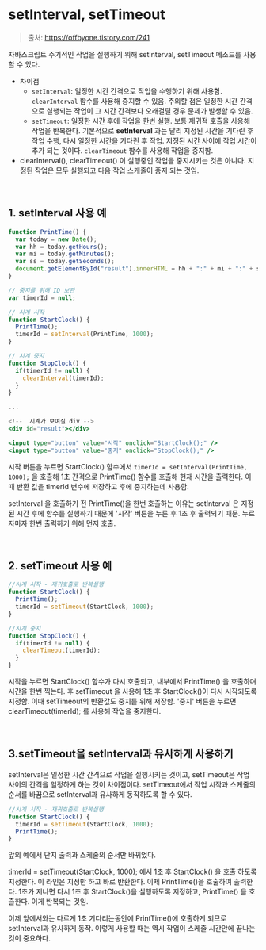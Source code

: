 # setInterval, setTimeout

> 출처: https://offbyone.tistory.com/241

자바스크립트 주기적인 작업을 실행하기 위해 setInterval, setTimeout 메소드를 사용할 수 있다.

- 차이점
  - `setInterval`: 일정한 시간 간격으로 작업을 수행하기 위해 사용함. `clearInterval` 함수를 사용해 중지할 수 있음. 주의할 점은 일정한 시간 간격으로 실행되는 작업이 그 시간 간격보다 오래걸릴 경우 문제가 발생할 수 있음.
  - `setTimeout`: 일정한 시간 후에 작업을 한번 실행. 보통 재귀적 호출을 사용해 작업을 반복한다. 기본적으로 **setInterval** 과는 달리 지정된 시간을 기다린 후 작업 수행, 다시 일정한 시간을 기다린 후 작업. 지정된 시간 사이에 작업 시간이 추가 되는 것이다. `clearTimeout` 함수를 사용해 작업을 중지함.
- clearInterval(), clearTimeout() 이 실행중인 작업을 중지시키는 것은 아니다. 지정된 작업은 모두 실행되고 다음 작업 스케줄이 중지 되는 것임.

<br/>

## 1. setInterval 사용 예

```jsx
function PrintTime() {
  var today = new Date();
  var hh = today.getHours();
  var mi = today.getMinutes();
  var ss = today.getSeconds();
  document.getElementById("result").innerHTML = hh + ":" + mi + ":" + ss;
}

// 중지를 위해 ID 보관
var timerId = null;

// 시계 시작
function StartClock() {
  PrintTime();
  timerId = setInterval(PrintTime, 1000);
}

// 시계 중지
function StopClock() {
  if(timerId != null) {
    clearInterval(timerId);
  }
}

...

<!--  시계가 보여질 div -->
<div id="result"></div>

<input type="button" value="시작" onclick="StartClock();" />
<input type="button" value="중지" onclick="StopClock();" />
```

시작 버튼을 누르면 StartClock() 함수에서 `timerId = setInterval(PrintTime, 1000);` 을 호출해 1초 간격으로 PrintTime() 함수를 호출해 현재 시간을 출력한다. 이때 반환 값을 timerId 변수에 저장하고 후에 중지하는데 사용함.

setInterval 을 호출하기 전 PrintTime()을 한번 호출하는 이유는 setInterval 은 지정된 시간 후에 함수를 실행하기 때문에 '시작' 버튼을 누른 후 1초 후 출력되기 때문. 누르자마자 한번 출력하기 위해 먼저 호출.

<br/>

## 2. setTimeout 사용 예

```js
//시계 시작 - 재귀호출로 반복실행
function StartClock() {
  PrintTime();
  timerId = setTimeout(StartClock, 1000);
}

//시계 중지
function StopClock() {
  if(timerId != null) {
    clearTimeout(timerId);
  }
}
```

시작을 누르면 StartClock() 함수가 다시 호출되고, 내부에서 PrintTime() 을 호출하며 시간을 한번 찍는다. 후 setTimeout 을 사용해 1초 후 StartClock()이 다시 시작되도록 지정함. 이때 setTimeout의 반환값도 중지를 위해 저장함. '중지' 버튼을 누르면 clearTimeout(timerId); 를 사용해 작업을 중지한다.

<br/>

## 3.setTimeout을 setInterval과 유사하게 사용하기

setInterval은 일정한 시간 간격으로 작업을 실행시키는 것이고, setTimeout은 작업 사이의 간격을 일정하게 하는 것이 차이점이다. setTimeout에서 작업 시작과 스케줄의 순서를 바꿈으로 setInterval과 유사하게 동작하도록 할 수 있다.

```js
//시계 시작 - 재귀호출로 반복실행
function StartClock() {
  timerId = setTimeout(StartClock, 1000);
  PrintTime();
}
```

앞의 예에서 단지 출력과 스케줄의 순서만 바뀌었다.

timerId = setTimeout(StartClock, 1000); 에서 1초 후 StartClock() 을 호출 하도록 지정한다. 이 라인은 지정만 하고 바로 반환한다. 이제 PrintTime()을 호출하여 출력한다. 1초가 지나면 다시 1초 후 StartClock()을 실행하도록 지정하고, PrintTime() 을 호출한다. 이게 반복되는 것임.

이제 앞에서와는 다르게 1초 기다리는동안에 PrintTime()에 호출하게 되므로 setInterval과 유사하게 동작. 이렇게 사용할 때는 역시 작업이 스케줄 시간안에 끝나는 것이 중요하다.
